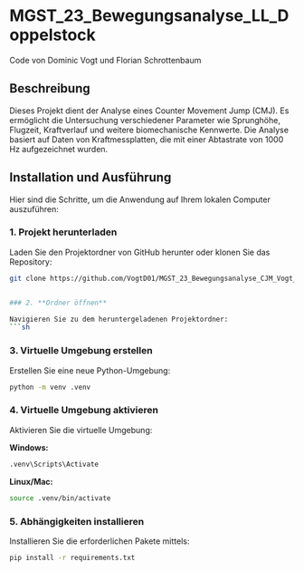 # MGST_23_Bewegungsanalyse_LL_Doppelstock

Code von Dominic Vogt und Florian Schrottenbaum

## Beschreibung

Dieses Projekt dient der Analyse eines Counter Movement Jump (CMJ). Es ermöglicht die Untersuchung verschiedener Parameter wie Sprunghöhe, Flugzeit, Kraftverlauf und weitere biomechanische Kennwerte. Die Analyse basiert auf Daten von Kraftmessplatten, die mit einer Abtastrate von 1000 Hz aufgezeichnet wurden.

## Installation und Ausführung

Hier sind die Schritte, um die Anwendung auf Ihrem lokalen Computer auszuführen:

### 1. **Projekt herunterladen**

Laden Sie den Projektordner von GitHub herunter oder klonen Sie das Repository:
```sh
git clone https://github.com/VogtD01/MGST_23_Bewegungsanalyse_CJM_Vogt_Schrottenbaum.git


### 2. **Ordner öffnen**

Navigieren Sie zu dem heruntergeladenen Projektordner:
```sh

```

### 3. **Virtuelle Umgebung erstellen**

Erstellen Sie eine neue Python-Umgebung:
```sh
python -m venv .venv
```

### 4. **Virtuelle Umgebung aktivieren**

Aktivieren Sie die virtuelle Umgebung:

**Windows:**
```sh
.venv\Scripts\Activate
```

**Linux/Mac:**
```sh
source .venv/bin/activate
```

### 5. **Abhängigkeiten installieren**

Installieren Sie die erforderlichen Pakete mittels:
```sh
pip install -r requirements.txt
```